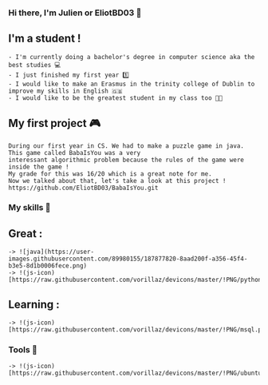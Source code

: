### Hi there, I'm Julien or EliotBD03 :wave:

## I'm a student !
    - I'm currently doing a bachelor's degree in computer science aka the best studies 💻 
    - I just finished my first year 1️⃣
    - I would like to make an Erasmus in the trinity college of Dublin to improve my skills in English 🇬🇧
    - I would like to be the greatest student in my class too 👨‍🎓

## My first project 🎮
    During our first year in CS. We had to make a puzzle game in java. This game called BabaIsYou was a very
    interessant algorithmic problem because the rules of the game were inside the game ! 
    My grade for this was 16/20 which is a great note for me. 
    Now we talked about that, let's take a look at this project ! 
    https://github.com/EliotBD03/BabaIsYou.git 

### My skills 🥷
## Great :
    -> ![java](https://user-images.githubusercontent.com/89980155/187877820-8aad200f-a356-45f4-b3e5-8d1b0006fece.png)
    -> !(js-icon)[https://raw.githubusercontent.com/vorillaz/devicons/master/!PNG/python.png]
## Learning :
    -> !(js-icon)[https://raw.githubusercontent.com/vorillaz/devicons/master/!PNG/msql.png]
### Tools 🧰
    -> !(js-icon)[https://raw.githubusercontent.com/vorillaz/devicons/master/!PNG/ubuntu.png]
